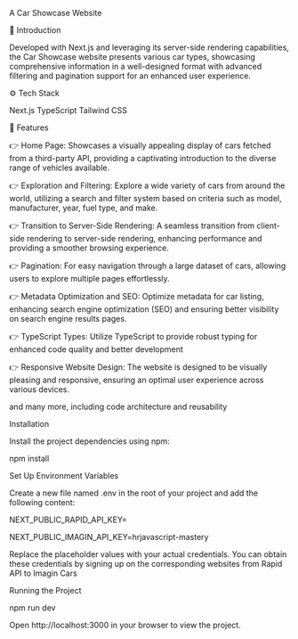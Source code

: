 A Car Showcase Website


🤖 Introduction

Developed with Next.js and leveraging its server-side rendering capabilities, the Car Showcase website presents various car types, showcasing comprehensive information in a well-designed format with advanced filtering and pagination support for an enhanced user experience.

⚙️ Tech Stack


Next.js
TypeScript
Tailwind CSS


🔋 Features


👉 Home Page: Showcases a visually appealing display of cars fetched from a third-party API, providing a captivating introduction to the diverse range of vehicles available.

👉 Exploration and Filtering: Explore a wide variety of cars from around the world, utilizing a search and filter system based on criteria such as model, manufacturer, year, fuel type, and make.

👉 Transition to Server-Side Rendering: A seamless transition from client-side rendering to server-side rendering, enhancing performance and providing a smoother browsing experience.

👉 Pagination: For easy navigation through a large dataset of cars, allowing users to explore multiple pages effortlessly.

👉 Metadata Optimization and SEO: Optimize metadata for car listing, enhancing search engine optimization (SEO) and ensuring better visibility on search engine results pages.

👉 TypeScript Types: Utilize TypeScript to provide robust typing for enhanced code quality and better development

👉 Responsive Website Design: The website is designed to be visually pleasing and responsive, ensuring an optimal user experience across various devices.

and many more, including code architecture and reusability

Installation

Install the project dependencies using npm:

npm install

Set Up Environment Variables

Create a new file named .env in the root of your project and add the following content:

NEXT_PUBLIC_RAPID_API_KEY=

NEXT_PUBLIC_IMAGIN_API_KEY=hrjavascript-mastery

Replace the placeholder values with your actual credentials. You can obtain these credentials by signing up on the corresponding websites from Rapid API to Imagin Cars

Running the Project

npm run dev

Open http://localhost:3000 in your browser to view the project.

